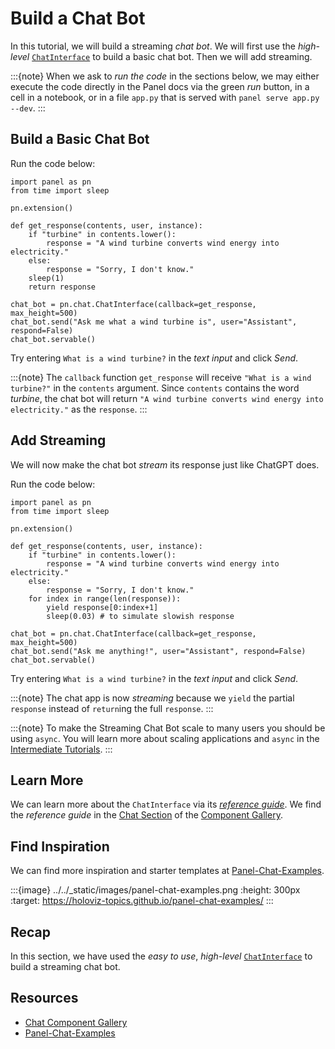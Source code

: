 # Build a Chat Bot

In this tutorial, we will build a streaming *chat bot*. We will first use the *high-level* [`ChatInterface`](../../reference/chat/ChatInterface.md) to build a basic chat bot. Then we will add streaming.

:::{note}
When we ask to *run the code* in the sections below, we may either execute the code directly in the Panel docs via the green *run* button, in a cell in a notebook, or in a file `app.py` that is served with `panel serve app.py --dev`.
:::

## Build a Basic Chat Bot

Run the code below:

```{pyodide}
import panel as pn
from time import sleep

pn.extension()

def get_response(contents, user, instance):
    if "turbine" in contents.lower():
        response = "A wind turbine converts wind energy into electricity."
    else:
        response = "Sorry, I don't know."
    sleep(1)
    return response

chat_bot = pn.chat.ChatInterface(callback=get_response, max_height=500)
chat_bot.send("Ask me what a wind turbine is", user="Assistant", respond=False)
chat_bot.servable()
```

Try entering `What is a wind turbine?` in the *text input* and click *Send*.

:::{note}
The `callback` function `get_response` will receive `"What is a wind turbine?"` in the `contents` argument. Since `contents` contains the word *turbine*, the chat bot will return `"A wind turbine converts wind energy into electricity."` as the `response`.
:::

## Add Streaming

We will now make the chat bot *stream* its response just like ChatGPT does.

Run the code below:

```{pyodide}
import panel as pn
from time import sleep

pn.extension()

def get_response(contents, user, instance):
    if "turbine" in contents.lower():
        response = "A wind turbine converts wind energy into electricity."
    else:
        response = "Sorry, I don't know."
    for index in range(len(response)):
        yield response[0:index+1]
        sleep(0.03) # to simulate slowish response

chat_bot = pn.chat.ChatInterface(callback=get_response, max_height=500)
chat_bot.send("Ask me anything!", user="Assistant", respond=False)
chat_bot.servable()
```

Try entering `What is a wind turbine?` in the *text input* and click *Send*.

:::{note}
The chat app is now *streaming* because we `yield` the partial `response` instead of `return`ing the full `response`.
:::

:::{note}
To make the Streaming Chat Bot scale to many users you should be using `async`. You will learn more about scaling applications and `async` in the [Intermediate Tutorials](../intermediate/index.md).
:::

## Learn More

We can learn more about the `ChatInterface` via its [*reference guide*](../../reference/chat/ChatInterface.md). We find the *reference guide* in the [Chat Section](../../reference/index.rst#chat) of the [Component Gallery](../../reference/index.rst).

## Find Inspiration

We can find more inspiration and starter templates at [Panel-Chat-Examples](https://holoviz-topics.github.io/panel-chat-examples/).

:::{image} ../../_static/images/panel-chat-examples.png
:height: 300px
:target: https://holoviz-topics.github.io/panel-chat-examples/
:::

## Recap

In this section, we have used the *easy to use*, *high-level* [`ChatInterface`](../../reference/chat/ChatInterface.md) to build a streaming chat bot.

## Resources

- [Chat Component Gallery](../../reference/index.rst#chat)
- [Panel-Chat-Examples](https://holoviz-topics.github.io/panel-chat-examples/)
